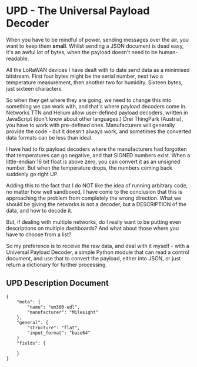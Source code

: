 # UPD - The Universal Payload Decoder

When you have to be mindful of power, sending messages over the air, you want to keep them **small**. Whilst sending a JSON document is dead easy, it's an awful lot of bytes, when the payload doesn't need to be human-readable.

All the LoRaWAN devices I have dealt with to date send data as a minimised bitstream. First four bytes might be the serial number, next two a temperature measurement, then another two for humidity. Sixteen bytes, just sixteen characters.

So when they get where they are going, we need to change this into something we can work with, and that's where payload decoders come in. Networks TTN and Helium allow user-defined payload decoders, written in JavaScript (don't know about other languages.) Drei ThingPark (Austria), you have to work with pre-defined ones. Manufacturers will generally provide the code - but it doesn't always work, and sometimes the converted data formats can be less than ideal.

I have had to fix payload decoders where the manufacturers had forgotten that temperatures can go negative, and that SIGNED numbers exist. When a little-endian 16 bit float is above zero, you can convert it as an unsigned number. But when the temperature drops, the numbers coming back suddenly go right UP.

Adding this to the fact that I do NOT like the idea of running arbitrary code, no matter how well sandboxed, I have come to the conclusion that this is approaching the problem from completely the wrong direction. What we should be giving the networks is not a decoder, but a DESCRIPTION of the data, and how to decode it.

But, if dealing with multiple networks, do I really want to be putting even descriptions on multiple dashboards? And what about those where you have to choose from a list?

So my preference is to receive the raw data, and deal with it myself - with a Universal Payload Decoder, a simple Python module that can read a control document, and use that to convert the payload, either into JSON, or just return a dictionary for further processing.

## UPD Description Document

```
{
	"meta": {
		"name": "em300-udl",
		"manufacturer": "Milesight"
	},
	"general": {
		"structure": "flat",
		"input_format": "base64"
	}
	"fields": {
	
	}
}
```

